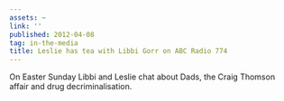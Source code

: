 ```yaml
---
assets: ~
link: ''
published: 2012-04-08
tag: in-the-media
title: Leslie has tea with Libbi Gorr on ABC Radio 774
---
```

On Easter Sunday Libbi and Leslie chat about Dads, the Craig Thomson affair and drug decriminalisation. 